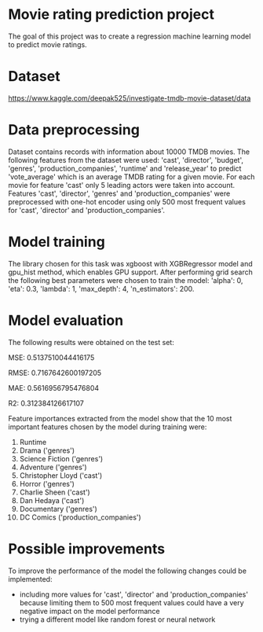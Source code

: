 # Movie rating prediction project
The goal of this project was to create a regression machine learning model to predict movie ratings.
# Dataset
https://www.kaggle.com/deepak525/investigate-tmdb-movie-dataset/data
# Data preprocessing
Dataset contains records with information about 10000 TMDB movies. The following features from the dataset were used: 'cast', 'director', 'budget', 'genres', 'production_companies', 'runtime' and 'release_year' to predict 'vote_average' which is an average TMDB rating for a given movie. For each movie for feature 'cast' only 5 leading actors were taken into account. Features 'cast', 'director', 'genres' and 'production_companies' were preprocessed with one-hot encoder using only 500 most frequent values for 'cast', 'director' and 'production_companies'.
# Model training
The library chosen for this task was xgboost with XGBRegressor model and gpu_hist method, which enables GPU support. After performing grid search the following best parameters were chosen to train the model: 'alpha': 0, 'eta': 0.3, 'lambda': 1, 'max_depth': 4, 'n_estimators': 200.
# Model evaluation
The following results were obtained on the test set: 

MSE: 0.5137510044416175

RMSE: 0.7167642600197205

MAE: 0.5616956795476804

R2: 0.312384126617107

Feature importances extracted from the model show that the 10 most important features chosen by the model during training were: 
1. Runtime
2. Drama ('genres')
3. Science Fiction ('genres')
4. Adventure ('genres')
5. Christopher Lloyd ('cast')
6. Horror ('genres')
7. Charlie Sheen ('cast')
8. Dan Hedaya ('cast')
9. Documentary ('genres')
10. DC Comics ('production_companies')
# Possible improvements
To improve the performance of the model the following changes could be implemented:
- including more values for 'cast', 'director' and 'production_companies' because limiting them to 500 most frequent values could have a very negative impact on the model performance
- trying a different model like random forest or neural network
